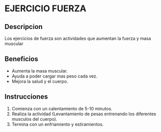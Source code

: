 # EJERCICIO FUERZA

## Descripcion 
Los ejercicios de fuerza son actividades que aumentan la fuerza y masa muscular

## Beneficios
- Aumenta la masa muscular.
- Ayuda a poder cargar mas peso cada vez.
- Mejora la salud y el cuerpo.

## Instrucciones
1. Comienza con un calentamiento de 5-10 minutos.
2. Realiza la actividad (Levantamiento de pesas entrenando los diferentes musculos del cuerpo).
3. Termina con un enfriamiento y estiramientos.
